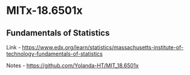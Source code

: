 # MITx-18.6501x

## Fundamentals of Statistics

Link - https://www.edx.org/learn/statistics/massachusetts-institute-of-technology-fundamentals-of-statistics

Notes - https://github.com/Yolanda-HT/MIT_18.6501x
